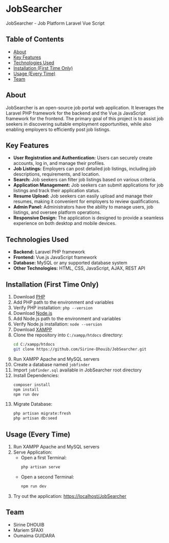# JobSearcher

JobSearcher - Job Platform Laravel Vue Script

## Table of Contents

- [About](#about)
- [Key Features](#key-features)
- [Technologies Used](#technologies-used)
- [Installation (First Time Only)](#installation-first-time-only)
- [Usage (Every Time)](#usage-every-time)
- [Team](#team)

## About

JobSearcher is an open-source job portal web application. It leverages the Laravel PHP framework for the backend and the Vue.js JavaScript framework for the frontend. The primary goal of this project is to assist job seekers in discovering suitable employment opportunities, while also enabling employers to efficiently post job listings. 

## Key Features

- **User Registration and Authentication:** Users can securely create accounts, log in, and manage their profiles.
- **Job Listings:** Employers can post detailed job listings, including job descriptions, requirements, and location.
- **Search:** Job seekers can filter job listings based on various criteria.
- **Application Management:** Job seekers can submit applications for job listings and track their application status.
- **Resume Upload:** Job seekers can easily upload and manage their resumes, making it convenient for employers to review qualifications.
- **Admin Panel:** Administrators have the ability to manage users, job listings, and oversee platform operations.
- **Responsive Design:** The application is designed to provide a seamless experience on both desktop and mobile devices.

## Technologies Used

- **Backend:** Laravel PHP framework
- **Frontend:** Vue.js JavaScript framework
- **Database:** MySQL or any supported database system
- **Other Technologies:** HTML, CSS, JavaScript, AJAX, REST API

## Installation (First Time Only)

1. Download [PHP](https://www.php.net/downloads.php)
2. Add PHP path to the environment and variables
3. Verify PHP installation: `php --version`
4. Download [Node.js](https://nodejs.org/en/download)
5. Add Node.js path to the environment and variables
6. Verify Node.js installation: `node --version`
7. Download [XAMPP](https://www.apachefriends.org/download.html)
8. Clone the repository into `C:/xampp/htdocs` directory:
   ```bash
   cd C:/xampp/htdocs
   git clone https://github.com/Sirine-Dhouib/JobSearcher.git
9. Run XAMPP Apache and MySQL servers
10. Create a database named `jobfinder`
11. Import `jobfinder.sql` available in JobSearcher root directory
12. Install Dependencies:
    ```bash
    composer install
    npm install
    npm run dev
    ```
13. Migrate Database:
    ```bash
    php artisan migrate:fresh
    php artisan db:seed
    ```

## Usage (Every Time)

1. Run XAMPP Apache and MySQL servers
2. Serve Application:
   - Open a first Terminal:
     ```bash
     php artisan serve
     ```
   - Open a second Terminal:
     ```bash
     npm run dev
     ```
3. Try out the application: [https://localhost/JobSearcher](https://localhost/JobSearcher)

## Team

- Sirine DHOUIB
- Mariem SFAXI
- Oumaima GUIDARA
